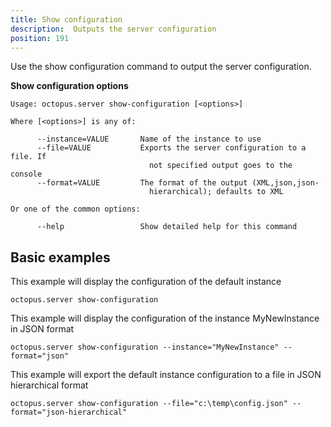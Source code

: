 ```yaml
---
title: Show configuration
description:  Outputs the server configuration
position: 191
---
```


Use the show configuration command to output the server configuration.

**Show configuration options**

```text
Usage: octopus.server show-configuration [<options>]

Where [<options>] is any of:

      --instance=VALUE       Name of the instance to use
      --file=VALUE           Exports the server configuration to a file. If
                               not specified output goes to the console
      --format=VALUE         The format of the output (XML,json,json-
                               hierarchical); defaults to XML

Or one of the common options:

      --help                 Show detailed help for this command
```

## Basic examples
This example will display the configuration of the default instance
```text
octopus.server show-configuration
```

This example will display the configuration of the instance MyNewInstance in JSON format
```text
octopus.server show-configuration --instance="MyNewInstance" --format="json"
```

This example will export the default instance configuration to a file in JSON hierarchical format
```text
octopus.server show-configuration --file="c:\temp\config.json" --format="json-hierarchical"
```